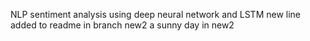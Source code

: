 NLP sentiment analysis using deep neural network and LSTM
 new line added to readme in branch new2
 a sunny day in new2
